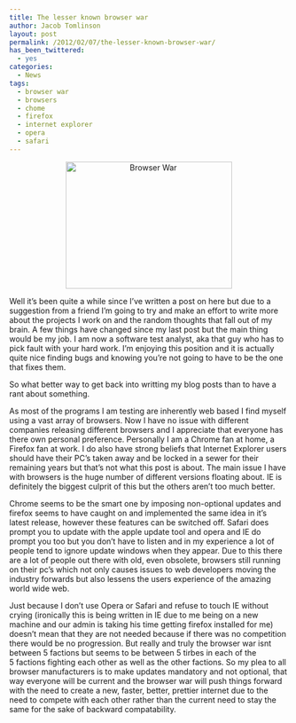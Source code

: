 ```yaml
---
title: The lesser known browser war
author: Jacob Tomlinson
layout: post
permalink: /2012/02/07/the-lesser-known-browser-war/
has_been_twittered:
  - yes
categories:
  - News
tags:
  - browser war
  - browsers
  - chome
  - firefox
  - internet explorer
  - opera
  - safari
---
```

<p style="text-align: center;">
  <a href="http://www.jacobtomlinson.co.uk/wp-content/uploads/2012/02/browser-wars.png"><img class="size-medium wp-image-52 alignright" title="browser-wars" src="http://www.jacobtomlinson.co.uk/wp-content/uploads/2012/02/browser-wars-300x229.png" alt="Browser War" width="300" height="229" /></a>
</p>

Well it&#8217;s been quite a while since I&#8217;ve written a post on here but due to a suggestion from a friend I&#8217;m going to try and make an effort to write more about the projects I work on and the random thoughts that fall out of my brain. A few things have changed since my last post but the main thing would be my job. I am now a software test analyst, aka that guy who has to pick fault with your hard work. I&#8217;m enjoying this position and it is actually quite nice finding bugs and knowing you&#8217;re not going to have to be the one that fixes them.

So what better way to get back into writting my blog posts than to have a rant about something.

As most of the programs I am testing are inherently web based I find myself using a vast array of browsers. Now I have no issue with different companies releasing different browsers and I appreciate that everyone has there own personal preference. Personally I am a Chrome fan at home, a Firefox fan at work. I do also have strong beliefs that Internet Explorer users should have their PC&#8217;s taken away and be locked in a sewer for their remaining years but that&#8217;s not what this post is about. The main issue I have with browsers is the huge number of different versions floating about. IE is definitely the biggest culprit of this but the others aren&#8217;t too much better.

Chrome seems to be the smart one by imposing non-optional updates and firefox seems to have caught on and implemented the same idea in it&#8217;s latest release, however these features can be switched off. Safari does prompt you to update with the apple update tool and opera and IE do prompt you too but you don&#8217;t have to listen and in my experience a lot of people tend to ignore update windows when they appear. Due to this there are a lot of people out there with old, even obsolete, browsers still running on their pc&#8217;s which not only causes issues to web developers moving the industry forwards but also lessens the users experience of the amazing world wide web.

Just because I don&#8217;t use Opera or Safari and refuse to touch IE without crying (ironically this is being written in IE due to me being on a new machine and our admin is taking his time getting firefox installed for me) doesn&#8217;t mean that they are not needed because if there was no competition there would be no progression. But really and truly the browser war isnt between 5 factions but seems to be between 5 tirbes in each of the 5 factions fighting each other as well as the other factions. So my plea to all browser manufacturers is to make updates mandatory and not optional, that way everyone will be current and the browser war will push things forward with the need to create a new, faster, better, prettier internet due to the need to compete with each other rather than the current need to stay the same for the sake of backward compatability.